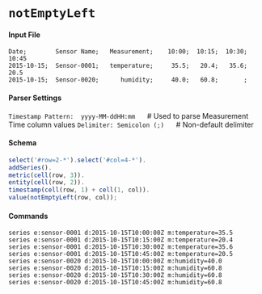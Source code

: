 # `notEmptyLeft`

#### Input File

```csv
Date;        Sensor Name;   Measurement;    10:00;  10:15;  10:30;   10:45
2015-10-15;  Sensor-0001;   temperature;     35.5;   20.4;   35.6;    20.5
2015-10-15;  Sensor-0020;      humidity;     40.0;   60.8;       ;
```

#### Parser Settings

`Timestamp Pattern:  yyyy-MM-ddHH:mm`      # Used to parse Measurement Time column values
`Delimiter: Semicolon (;)`                     # Non-default delimiter

#### Schema

```javascript
select('#row=2-*').select('#col=4-*').
addSeries().
metric(cell(row, 3)).
entity(cell(row, 2)).
timestamp(cell(row, 1) + cell(1, col)).
value(notEmptyLeft(row, col));
```

#### Commands

```ls
series e:sensor-0001 d:2015-10-15T10:00:00Z m:temperature=35.5
series e:sensor-0001 d:2015-10-15T10:15:00Z m:temperature=20.4
series e:sensor-0001 d:2015-10-15T10:30:00Z m:temperature=35.6
series e:sensor-0001 d:2015-10-15T10:45:00Z m:temperature=20.5
series e:sensor-0020 d:2015-10-15T10:00:00Z m:humidity=40.0
series e:sensor-0020 d:2015-10-15T10:15:00Z m:humidity=60.8
series e:sensor-0020 d:2015-10-15T10:30:00Z m:humidity=60.8
series e:sensor-0020 d:2015-10-15T10:45:00Z m:humidity=60.8
```
